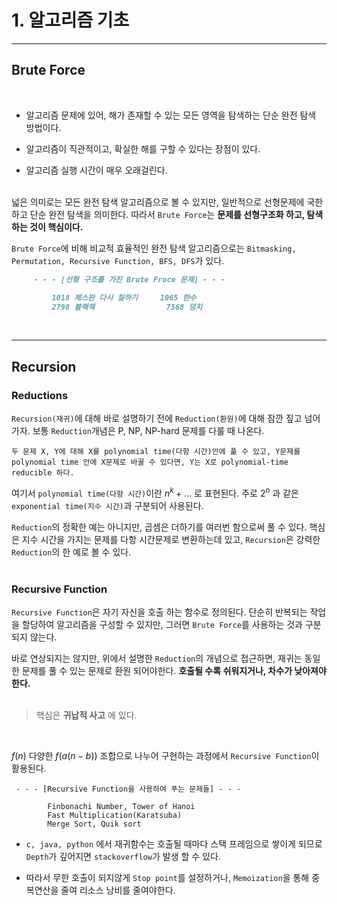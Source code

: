 # 1. 알고리즘 기초
---

## Brute Force
<br>

- 알고리즘 문제에 있어, 해가 존재할 수 있는 모든 영역을 탐색하는 단순 완전 탐색 방법이다. 

- 알고리즘이 직관적이고, 확실한 해를 구할 수 있다는 장점이 있다. 

- 알고리즘 실행 시간이 매우 오래걸린다. 
<br><br>

넓은 의미로는 모든 완전 탐색 알고리즘으로 볼 수 있지만, 일반적으로 선형문제에 국한하고 단순 완전 탐색을 의미한다. 따라서 `Brute Force`는 __문제를 선형구조화 하고, 탐색하는 것이 핵심이다.__


`Brute Force`에 비해 비교적 효율적인 완전 탐색 알고리즘으로는 `Bitmasking, Permutation, Recursive Function, BFS, DFS`가 있다.
<br>

```Markdown
     - - - [선형 구조를 가진 Brute Froce 문제] - - -

         1018 체스판 다시 칠하기     1065 한수  
         2798 블랙잭                7568 덩치        
```
<br>

---
## Recursion


### __Reductions__ 

`Recursion(재귀)`에 대해 바로 설명하기 전에 `Reduction(환원)`에 대해 잠깐 짚고 넘어가자. 보통 `Reduction`개념은 P, NP, NP-hard 문제를 다룰 때 나온다. 


```
두 문제 X, Y에 대해 X를 polynomial time(다항 시간)안에 풀 수 있고, Y문제를 polynomial time 안에 X문제로 바꿀 수 있다면, Y는 X로 polynomial-time reducible 하다.
```

여기서 `polynomial time(다항 시간)`이란 $n^k + ...$ 로 표현된다. 주로 $2^n$ 과 같은 `exponential time(지수 시간)`과 구분되어 사용된다. 


`Reduction`의 정확한 예는 아니지만, 곱셈은 더하기를 여러번 함으로써 풀 수 있다. 핵심은 지수 시간을 가지는 문제를 다항 시간문제로 변환하는데 있고, `Recursion`은 강력한 `Reduction`의 한 예로 볼 수 있다.
<br><br>

### __Recursive Function__

`Recursive Function`은 자기 자신을 호출 하는 함수로 정의된다. 단순히 반복되는 작업을 할당하여 알고리즘을 구성할 수 있지만, 그러면 `Brute Force`를 사용하는 것과 구분되지 않는다. 
<br>

바로 연상되지는 않지만, 위에서 설명한 `Reduction`의 개념으로 접근하면, 재귀는 동일한 문제를 풀 수 있는 문제로 환원 되어야한다. __호출될 수록 쉬워지거나, 차수가 낮아져야 한다.__ 
<br><br>

> 핵심은 __귀납적 사고__ 에 있다. 

<br>

$f(n)$ 다양한 $f(a(n-b))$ 조합으로 나누어 구현하는 과정에서 `Recursive Function`이 활용된다. 

```
 - - - [Recursive Function을 사용하여 푸는 문제들] - - -

        Finbonachi Number, Tower of Hanoi
        Fast Multiplication(Karatsuba)
        Merge Sort, Quik sort
```


- `c, java, python` 에서 재귀함수는 호출될 때마다 스택 프레임으로 쌓이게 되므로 `Depth`가 깊어지면 `stackoverflow`가 발생 할 수 있다.

- 따라서 무한 호출이 되지않게 `Stop point`를 설정하거나,  `Memoization`을 통해 중복연산을 줄여 리소스 낭비를 줄여야한다.
